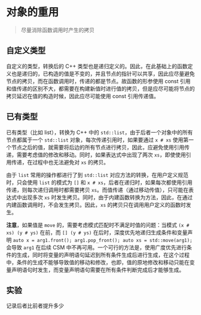 # 对象的重用

> 尽量消除函数调用时产生的拷贝

## 自定义类型

自定义的类型，转换后的 C++ 类型也是递归定义的。因此，在此基础上的函数定义也是递归的，已构造的值是不变的，并且节点的指针可以共享，因此应尽量避免节点的拷贝，而在函数调用时，传递的都是节点。故函数的形参使用 const 引用和值传递的区别不大，都需要在构建新值时进行值的拷贝，但是应尽可能将节点的拷贝延迟在值的构造时候，因此应尽可能使用 const 引用传递值。

## 已有类型

已有类型（比如 list），转换为 C++ 中的 `std::list`，由于后者一个对象中的所有节点都属于一个 `std::list` 对象，每次传递引用时，如果要通过 `x # xs` 使用第一个节点之后的值，就需要将后边的所有节点进行拷贝，因此，应避免使用引用传递，需要考虑值的修改和移动。同时，如果表达式中出现了两次 `xs`，即使使用引用传递，在过程中也无法避免对 `xs` 的拷贝。

由于 `list` 常用的操作都进行了到 `std::list` 对应方法的转换，在用户定义规范时，只会使用 `list` 的模式为 `[]` 和 `x # xs`，后者在递归时，如果每次都使用引用传递，则每次递归调用时都需要拷贝 `xs`。而值传递（通过移动传值），只可能在表达式中出现多次 `xs` 时发生拷贝。同时，由于内建函数转换为方法，因此，在通过内建函数调用时，不会发生拷贝。因此，`xs` 的拷贝只在调用用户定义的函数时发生。

**注意**，如果值是 `move` 的，需要考虑模式匹配时不满足时值的问题：当模式 `(x # xs) (y # ys)` 在前，而 `[] (y # ys)` 在后时，深度优先地递归生成条件和变量声明 `auto x = arg1.front(); arg1.pop_front(); auto xs = std::move(arg1);` 会导致 `arg1` 在后续 CSM 中不再可用。一个可行的方法是，使用广度优先进行条件的生成，同时将变量的声明语句延迟到所有条件生成后进行生成，在这个过程中，条件的生成不能够导致值的移动和修改，也即，值的原地修改和移动只能在变量声明语句时发生，而变量声明语句需要在所有条件判断完成后才能够生成。

## 实验

记录后者比前者提升多少
